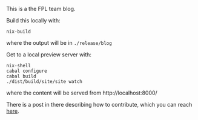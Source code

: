 This is a the FPL team blog.

Build this locally with: 
```
nix-build
```
where the output will be in `./release/blog`

Get to a local preview server with:
```
nix-shell
cabal configure
cabal build
./dist/build/site/site watch
```
where the content will be served from http://localhost:8000/

There is a post in there describing how to contribute, which you can reach [here](https://github.com/qfpl/blog/blob/master/posts/writing-for-the-fp-blog.md).
